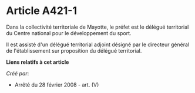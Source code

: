 # Article A421-1

Dans la collectivité territoriale de Mayotte, le préfet est le délégué territorial du Centre national pour le développement
du sport.

Il est assisté d'un délégué territorial adjoint désigné par le directeur général de l'établissement sur proposition du
délégué territorial.

**Liens relatifs à cet article**

_Créé par_:

  - Arrêté du 28 février 2008 - art. (V)
